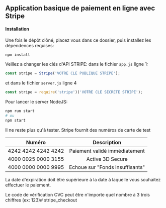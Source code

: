 ## Application basique de paiement en ligne avec Stripe

#### Installation
Une fois le dépôt clôné, placez vous dans ce dossier, puis installez les dépendences requises:
```sh
npm install
```

Veillez a changer les clés d'API STRIPE:
dans le fichier ```app.js``` ligne 1:
```js
const stripe = Stripe('VOTRE CLE PUBLIQUE STRIPE');
```
et dans le fichier ```server.js``` ligne 4
```js
const stripe = require('stripe')('VOTRE CLE SECRETE STRIPE');
```

Pour lancer le server NodeJS:
```sh
npm run start
# ou 
npm start
```

Il ne reste plus qu'à tester. Stripe fournit des numéros de carte de test

|       Numéro        |           Description           |
| :-----------------: | :-----------------------------: |
| 4242 4242 4242 4242 |  Paiement validé immédiatement  |
| 4000 0025 0000 3155 |        Active 3D Secure         |
| 4000 0000 0000 9995 | Echoue sur "Fonds insuffisants" |

La date d'expiration doit être supérieure à la date à laquelle vous souhaitez effectuer le paiement.

Le code de vérification CVC peut être n'importe quel nombre à 3 trois chiffres (ex: 123)# stripe_checkout
